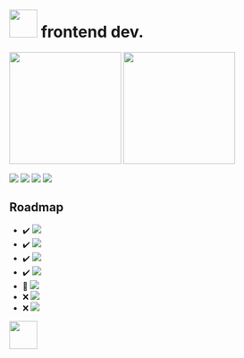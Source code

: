 # <img src="https://tinypic.host/images/2022/06/22/fomlahault.png" style="width: 50px"> frontend dev.
<div style="display: inline-block;">
<img src="https://github-readme-stats.vercel.app/api?username=floyare&&show_icons=true&theme=midnight-purple" style="height: 200px;">
<img src="https://github-readme-stats.vercel.app/api/top-langs/?username=floyare&langs_count=5&theme=midnight-purple" style="height: 200px;">
</div>

<a href="https://discord.com/"><img src="https://img.shields.io/badge/-floyare%231186-000000?style=flat-square&logo=discord&logoColor=7F3ACE"></a>
<a href="https://steamcommunity.com/id/floyarestyles/"><img src="https://img.shields.io/badge/-funnע-000000?style=flat-square&logo=steam&logoColor=7F3ACE"></a>
<a href="https://www.youtube.com/channel/UCdRj56rXHKHF40T0Of36s3A"><img src="https://img.shields.io/badge/-floyare-000000?style=flat-square&logo=youtube&logoColor=7F3ACE"></a>
<img src="https://visitor-badge.laobi.icu/badge?page_id=floyare.floyare&left_color=black&right_color=%237F3ACE">

## Roadmap
- :heavy_check_mark: <img src="https://img.shields.io/badge/-HTML-000000?style=flat-square&logo=html5&logoColor=7F3ACE">
- :heavy_check_mark: <img src="https://img.shields.io/badge/-CSS-000000?style=flat-square&logo=css3&logoColor=7F3ACE">
- :heavy_check_mark: <img src="https://img.shields.io/badge/-Javascript-000000?style=flat-square&logo=javascript&logoColor=7F3ACE">
- :heavy_check_mark: <img src="https://img.shields.io/badge/-React-000000?style=flat-square&logo=react&logoColor=7F3ACE">
- :large_orange_diamond: <img src="https://img.shields.io/badge/-Next.js-000000?style=flat-square&logo=nextdotjs&logoColor=7F3ACE">
- :x: <img src="https://img.shields.io/badge/-Vue.js-000000?style=flat-square&logo=vuedotjs&logoColor=7F3ACE">
- :x: <img src="https://img.shields.io/badge/-Nuxt.js-000000?style=flat-square&logo=nuxtdotjs&logoColor=7F3ACE">

<div style="display: inline-block;">
<img src="https://tinypic.host/images/2022/06/22/JUSTSTYLES_LOGO_NEW_500.png" style="height: 50px;">
</div>
<!--
**floyare/floyare** is a ✨ _special_ ✨ repository because its `README.md` (this file) appears on your GitHub profile.

Here are some ideas to get you started:

- 🔭 I’m currently working on ...
- 🌱 I’m currently learning ...
- 👯 I’m looking to collaborate on ...
- 🤔 I’m looking for help with ...
- 💬 Ask me about ...
- 📫 How to reach me: ...
- 😄 Pronouns: ...
- ⚡ Fun fact: ...
-->

